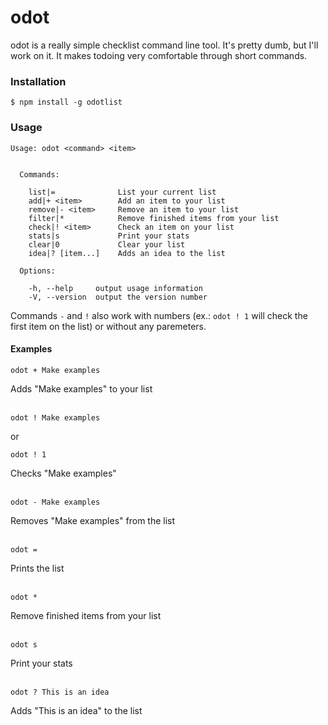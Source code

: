 # odot
odot is a really simple checklist command line tool. It's pretty dumb, but I'll work on it. It makes todoing very comfortable through short commands.

### Installation
```
$ npm install -g odotlist
```

### Usage
```
Usage: odot <command> <item>


  Commands:

    list|=              List your current list
    add|+ <item>        Add an item to your list
    remove|- <item>     Remove an item to your list
    filter|*            Remove finished items from your list
    check|! <item>      Check an item on your list
    stats|s             Print your stats
    clear|0             Clear your list
    idea|? [item...]    Adds an idea to the list

  Options:

    -h, --help     output usage information
    -V, --version  output the version number
```
Commands ```-``` and ```!``` also work with numbers (ex.: ```odot ! 1``` will check the first item on the list) or without any paremeters.

#### Examples
```
odot + Make examples
```
Adds "Make examples" to your list
<br><br>
```
odot ! Make examples
```
or
```
odot ! 1
```
Checks "Make examples"
<br><br>
```
odot - Make examples
```
Removes "Make examples" from the list
<br><br>
```
odot =
```
Prints the list
<br><br>
```
odot *
```
Remove finished items from your list
<br><br>
```
odot s
```
Print your stats
<br><br>
```
odot ? This is an idea
```
Adds "This is an idea" to the list
